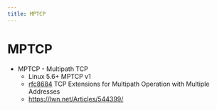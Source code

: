 ```yaml
---
title: MPTCP
---
```


# MPTCP

- MPTCP - Multipath TCP
  - Linux 5.6+ MPTCP v1
  - [rfc8684](https://www.rfc-editor.org/rfc/rfc8684.html)
    TCP Extensions for Multipath Operation with Multiple Addresses
  - https://lwn.net/Articles/544399/
